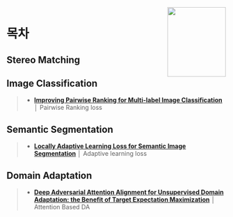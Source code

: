 <img src="../../ASSETS/table-of-contents.png" alt="" align="right" width="134" height="160">

# 목차


## Stereo Matching

## Image Classification
> - __[Improving Pairwise Ranking for Multi-label Image Classification](./ImageClassification/00.md)__ │ Pairwise Ranking loss

## Semantic Segmentation
> - __[Locally Adaptive Learning Loss for Semantic Image Segmentation](./SemanticSegmentation/00.md)__ │ Adaptive learning loss

## Domain Adaptation
> - __[Deep Adversarial Attention Alignment for Unsupervised Domain Adaptation: the Benefit of Target Expectation Maximization](./SemanticSegmentation/00.md)__ │ Attention Based DA
